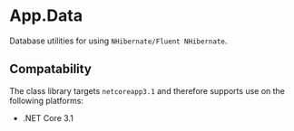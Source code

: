 # App.Data
Database utilities for using `NHibernate/Fluent NHibernate`.

## Compatability

The class library targets `netcoreapp3.1` and therefore supports use on the following platforms:

* .NET Core 3.1
